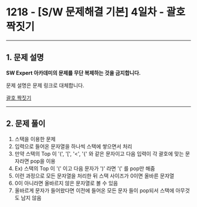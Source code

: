 # 1218 - [S/W 문제해결 기본] 4일차 - 괄호 짝짓기

<hr/>

## 1. 문제 설명

**SW Expert 아카데미의 문제를 무단 복제하는 것을 금지합니다.**

문제 설명은 문제 링크로 대체합니다.

[괄호 짝짓기](<https://swexpertacademy.com/main/code/problem/problemDetail.do?contestProbId=AV14eWb6AAkCFAYD&categoryId=AV14eWb6AAkCFAYD&categoryType=CODE>)

------

## 2. 문제 풀이

1. 스택을 이용한 문제
2. 입력으로 들어온 문자열을 하나씩 스택에 쌓으면서 처리
3. 만약 스택의 Top 이 '(', '[', '<', '{' 와 같은 문자이고 다음 입력이 각 괄호에 맞는 문자라면 pop을 이용
4. Ex) 스택의 Top 이 '(' 이고 다음 문자가 ')' 라면 '(' 를 pop만 해줌
5. 이런 과정으로 모든 문자열을 처리한 뒤 스택 사이즈가 0이면 올바른 문자열
6. 0이 아니라면 올바르지 않은 문자열로 볼 수 있음
7. 올바르게 문자가 들어왔다면 이전에 들어온 모든 문자 들이 pop되서 스택에 아무것도 남지 않음
